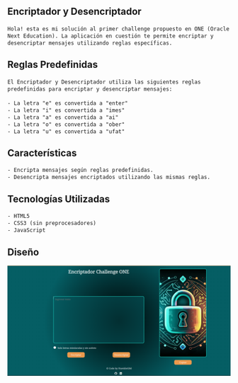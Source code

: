 ## Encriptador y Desencriptador
    Hola! esta es mi solución al primer challenge propuesto en ONE (Oracle Next Education). La aplicación en cuestión te permite encriptar y desencriptar mensajes utilizando reglas específicas.

## Reglas Predefinidas
    El Encriptador y Desencriptador utiliza las siguientes reglas predefinidas para encriptar y desencriptar mensajes:

    - La letra "e" es convertida a "enter"
    - La letra "i" es convertida a "imes"
    - La letra "a" es convertida a "ai"
    - La letra "o" es convertida a "ober"
    - La letra "u" es convertida a "ufat"
## Características
    - Encripta mensajes según reglas predefinidas.
    - Desencripta mensajes encriptados utilizando las mismas reglas.


## Tecnologías Utilizadas
    - HTML5
    - CSS3 (sin preprocesadores)
    - JavaScript

## Diseño
![Foto de la pagina](assets/web_encriptador.png)
